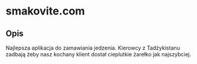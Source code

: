 # smakovite.com
## Opis
Najlepsza aplikacja do zamawiania jedzenia. Kierowcy z Tadżykistanu zadbają żeby nasz kochany klient dostał cieplutkie żarełko jak najszybciej.

